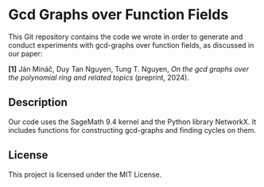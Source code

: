 
# Gcd Graphs over Function Fields

This Git repository contains the code we wrote in order to generate and conduct experiments with gcd-graphs over function fields, as discussed in our paper:

**[1]** Ján Mináč, Duy Tan Nguyen, Tung T. Nguyen, *On the gcd graphs over the polynomial ring and related topics* (preprint, 2024).

## Description

Our code uses the SageMath 9.4 kernel and the Python library NetworkX. It includes functions for constructing gcd-graphs and finding cycles on them. 

## License

This project is licensed under the MIT License. 



